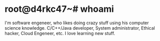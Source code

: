 # root@d4rkc47~# whoami
I'm software engeneer, who likes doing crazy stuff using his computer science knowledge. C/C++/Java developer, System administrator, Ethical hacker, Cloud Engeneer, etc. I love learning new stuff.
